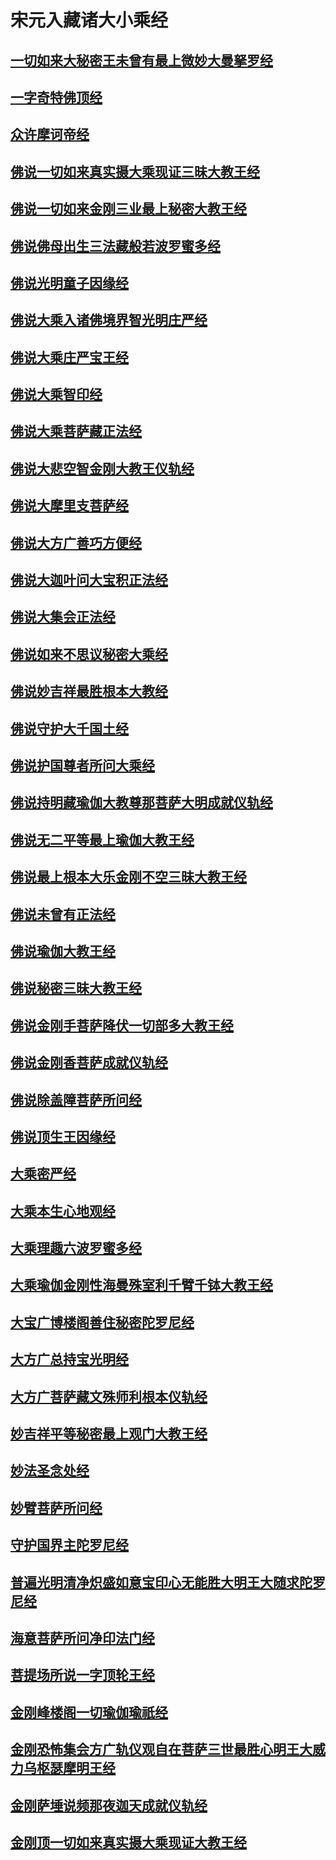 # 宋元入藏诸大小乘经

## [一切如来大秘密王未曾有最上微妙大曼拏罗经](宗教\佛藏\乾隆藏\宋元入藏诸大小乘经\一切如来大秘密王未曾有最上微妙大曼拏罗经)

## [一字奇特佛顶经](宗教\佛藏\乾隆藏\宋元入藏诸大小乘经\一字奇特佛顶经)

## [众许摩诃帝经](宗教\佛藏\乾隆藏\宋元入藏诸大小乘经\众许摩诃帝经)

## [佛说一切如来真实摄大乘现证三昧大教王经](宗教\佛藏\乾隆藏\宋元入藏诸大小乘经\佛说一切如来真实摄大乘现证三昧大教王经)

## [佛说一切如来金刚三业最上秘密大教王经](宗教\佛藏\乾隆藏\宋元入藏诸大小乘经\佛说一切如来金刚三业最上秘密大教王经)

## [佛说佛母出生三法藏般若波罗蜜多经](宗教\佛藏\乾隆藏\宋元入藏诸大小乘经\佛说佛母出生三法藏般若波罗蜜多经)

## [佛说光明童子因缘经](宗教\佛藏\乾隆藏\宋元入藏诸大小乘经\佛说光明童子因缘经)

## [佛说大乘入诸佛境界智光明庄严经](宗教\佛藏\乾隆藏\宋元入藏诸大小乘经\佛说大乘入诸佛境界智光明庄严经)

## [佛说大乘庄严宝王经](宗教\佛藏\乾隆藏\宋元入藏诸大小乘经\佛说大乘庄严宝王经)

## [佛说大乘智印经](宗教\佛藏\乾隆藏\宋元入藏诸大小乘经\佛说大乘智印经)

## [佛说大乘菩萨藏正法经](宗教\佛藏\乾隆藏\宋元入藏诸大小乘经\佛说大乘菩萨藏正法经)

## [佛说大悲空智金刚大教王仪轨经](宗教\佛藏\乾隆藏\宋元入藏诸大小乘经\佛说大悲空智金刚大教王仪轨经)

## [佛说大摩里支菩萨经](宗教\佛藏\乾隆藏\宋元入藏诸大小乘经\佛说大摩里支菩萨经)

## [佛说大方广善巧方便经](宗教\佛藏\乾隆藏\宋元入藏诸大小乘经\佛说大方广善巧方便经)

## [佛说大迦叶问大宝积正法经](宗教\佛藏\乾隆藏\宋元入藏诸大小乘经\佛说大迦叶问大宝积正法经)

## [佛说大集会正法经](宗教\佛藏\乾隆藏\宋元入藏诸大小乘经\佛说大集会正法经)

## [佛说如来不思议秘密大乘经](宗教\佛藏\乾隆藏\宋元入藏诸大小乘经\佛说如来不思议秘密大乘经)

## [佛说妙吉祥最胜根本大教经](宗教\佛藏\乾隆藏\宋元入藏诸大小乘经\佛说妙吉祥最胜根本大教经)

## [佛说守护大千国土经](宗教\佛藏\乾隆藏\宋元入藏诸大小乘经\佛说守护大千国土经)

## [佛说护国尊者所问大乘经](宗教\佛藏\乾隆藏\宋元入藏诸大小乘经\佛说护国尊者所问大乘经)

## [佛说持明藏瑜伽大教尊那菩萨大明成就仪轨经](宗教\佛藏\乾隆藏\宋元入藏诸大小乘经\佛说持明藏瑜伽大教尊那菩萨大明成就仪轨经)

## [佛说无二平等最上瑜伽大教王经](宗教\佛藏\乾隆藏\宋元入藏诸大小乘经\佛说无二平等最上瑜伽大教王经)

## [佛说最上根本大乐金刚不空三昧大教王经](宗教\佛藏\乾隆藏\宋元入藏诸大小乘经\佛说最上根本大乐金刚不空三昧大教王经)

## [佛说未曾有正法经](宗教\佛藏\乾隆藏\宋元入藏诸大小乘经\佛说未曾有正法经)

## [佛说瑜伽大教王经](宗教\佛藏\乾隆藏\宋元入藏诸大小乘经\佛说瑜伽大教王经)

## [佛说秘密三昧大教王经](宗教\佛藏\乾隆藏\宋元入藏诸大小乘经\佛说秘密三昧大教王经)

## [佛说金刚手菩萨降伏一切部多大教王经](宗教\佛藏\乾隆藏\宋元入藏诸大小乘经\佛说金刚手菩萨降伏一切部多大教王经)

## [佛说金刚香菩萨成就仪轨经](宗教\佛藏\乾隆藏\宋元入藏诸大小乘经\佛说金刚香菩萨成就仪轨经)

## [佛说除盖障菩萨所问经](宗教\佛藏\乾隆藏\宋元入藏诸大小乘经\佛说除盖障菩萨所问经)

## [佛说顶生王因缘经](宗教\佛藏\乾隆藏\宋元入藏诸大小乘经\佛说顶生王因缘经)

## [大乘密严经](宗教\佛藏\乾隆藏\宋元入藏诸大小乘经\大乘密严经)

## [大乘本生心地观经](宗教\佛藏\乾隆藏\宋元入藏诸大小乘经\大乘本生心地观经)

## [大乘理趣六波罗蜜多经](宗教\佛藏\乾隆藏\宋元入藏诸大小乘经\大乘理趣六波罗蜜多经)

## [大乘瑜伽金刚性海曼殊室利千臂千钵大教王经](宗教\佛藏\乾隆藏\宋元入藏诸大小乘经\大乘瑜伽金刚性海曼殊室利千臂千钵大教王经)

## [大宝广博楼阁善住秘密陀罗尼经](宗教\佛藏\乾隆藏\宋元入藏诸大小乘经\大宝广博楼阁善住秘密陀罗尼经)

## [大方广总持宝光明经](宗教\佛藏\乾隆藏\宋元入藏诸大小乘经\大方广总持宝光明经)

## [大方广菩萨藏文殊师利根本仪轨经](宗教\佛藏\乾隆藏\宋元入藏诸大小乘经\大方广菩萨藏文殊师利根本仪轨经)

## [妙吉祥平等秘密最上观门大教王经](宗教\佛藏\乾隆藏\宋元入藏诸大小乘经\妙吉祥平等秘密最上观门大教王经)

## [妙法圣念处经](宗教\佛藏\乾隆藏\宋元入藏诸大小乘经\妙法圣念处经)

## [妙臂菩萨所问经](宗教\佛藏\乾隆藏\宋元入藏诸大小乘经\妙臂菩萨所问经)

## [守护国界主陀罗尼经](宗教\佛藏\乾隆藏\宋元入藏诸大小乘经\守护国界主陀罗尼经)

## [普遍光明清净炽盛如意宝印心无能胜大明王大随求陀罗尼经](宗教\佛藏\乾隆藏\宋元入藏诸大小乘经\普遍光明清净炽盛如意宝印心无能胜大明王大随求陀罗尼经)

## [海意菩萨所问净印法门经](宗教\佛藏\乾隆藏\宋元入藏诸大小乘经\海意菩萨所问净印法门经)

## [菩提场所说一字顶轮王经](宗教\佛藏\乾隆藏\宋元入藏诸大小乘经\菩提场所说一字顶轮王经)

## [金刚峰楼阁一切瑜伽瑜祇经](宗教\佛藏\乾隆藏\宋元入藏诸大小乘经\金刚峰楼阁一切瑜伽瑜祇经)

## [金刚恐怖集会方广轨仪观自在菩萨三世最胜心明王大威力乌枢瑟摩明王经](宗教\佛藏\乾隆藏\宋元入藏诸大小乘经\金刚恐怖集会方广轨仪观自在菩萨三世最胜心明王大威力乌枢瑟摩明王经)

## [金刚萨埵说频那夜迦天成就仪轨经](宗教\佛藏\乾隆藏\宋元入藏诸大小乘经\金刚萨埵说频那夜迦天成就仪轨经)

## [金刚顶一切如来真实摄大乘现证大教王经](宗教\佛藏\乾隆藏\宋元入藏诸大小乘经\金刚顶一切如来真实摄大乘现证大教王经)

